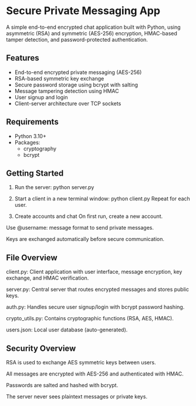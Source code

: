 # Secure Private Messaging App

A simple end-to-end encrypted chat application built with Python, using asymmetric (RSA) and symmetric (AES-256) encryption, HMAC-based tamper detection, and password-protected authentication.

## Features

- End-to-end encrypted private messaging (AES-256)
- RSA-based symmetric key exchange
- Secure password storage using bcrypt with salting
- Message tampering detection using HMAC
- User signup and login
- Client-server architecture over TCP sockets

## Requirements

- Python 3.10+
- Packages:
  - cryptography
  - bcrypt

## Getting Started

1. Run the server:
python server.py

2. Start a client in a new terminal window:
python client.py
Repeat for each user.

3. Create accounts and chat
On first run, create a new account.

Use @username: message format to send private messages.

Keys are exchanged automatically before secure communication.

## File Overview

client.py: Client application with user interface, message encryption, key exchange, and HMAC verification.

server.py: Central server that routes encrypted messages and stores public keys.

auth.py: Handles secure user signup/login with bcrypt password hashing.

crypto_utils.py: Contains cryptographic functions (RSA, AES, HMAC).

users.json: Local user database (auto-generated).

## Security Overview

RSA is used to exchange AES symmetric keys between users.

All messages are encrypted with AES-256 and authenticated with HMAC.

Passwords are salted and hashed with bcrypt.

The server never sees plaintext messages or private keys.
